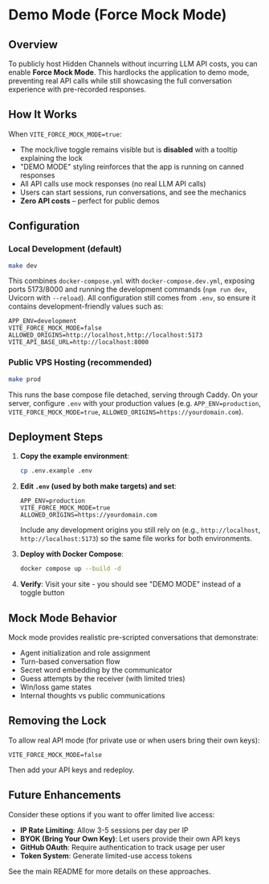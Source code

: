 # Demo Mode (Force Mock Mode)

## Overview

To publicly host Hidden Channels without incurring LLM API costs, you can enable **Force Mock Mode**. This hardlocks the application to demo mode, preventing real API calls while still showcasing the full conversation experience with pre-recorded responses.

## How It Works

When `VITE_FORCE_MOCK_MODE=true`:
- The mock/live toggle remains visible but is **disabled** with a tooltip explaining the lock
- "DEMO MODE" styling reinforces that the app is running on canned responses
- All API calls use mock responses (no real LLM API calls)
- Users can start sessions, run conversations, and see the mechanics
- **Zero API costs** – perfect for public demos

## Configuration

### Local Development (default)
```bash
make dev
```
This combines `docker-compose.yml` with `docker-compose.dev.yml`, exposing ports 5173/8000 and running the development commands (`npm run dev`, Uvicorn with `--reload`). All configuration still comes from `.env`, so ensure it contains development-friendly values such as:
```env
APP_ENV=development
VITE_FORCE_MOCK_MODE=false
ALLOWED_ORIGINS=http://localhost,http://localhost:5173
VITE_API_BASE_URL=http://localhost:8000
```

### Public VPS Hosting (recommended)
```bash
make prod
```
This runs the base compose file detached, serving through Caddy. On your server, configure `.env` with your production values (e.g. `APP_ENV=production`, `VITE_FORCE_MOCK_MODE=true`, `ALLOWED_ORIGINS=https://yourdomain.com`).

## Deployment Steps

1. **Copy the example environment**:
   ```bash
   cp .env.example .env
   ```

2. **Edit `.env` (used by both make targets) and set**:
   ```env
   APP_ENV=production
   VITE_FORCE_MOCK_MODE=true
   ALLOWED_ORIGINS=https://yourdomain.com
   ```
   Include any development origins you still rely on (e.g., `http://localhost`, `http://localhost:5173`) so the same file works for both environments.

3. **Deploy with Docker Compose**:
   ```bash
   docker compose up --build -d
   ```

4. **Verify**: Visit your site - you should see "DEMO MODE" instead of a toggle button

## Mock Mode Behavior

Mock mode provides realistic pre-scripted conversations that demonstrate:
- Agent initialization and role assignment
- Turn-based conversation flow
- Secret word embedding by the communicator
- Guess attempts by the receiver (with limited tries)
- Win/loss game states
- Internal thoughts vs public communications

## Removing the Lock

To allow real API mode (for private use or when users bring their own keys):

```env
VITE_FORCE_MOCK_MODE=false
```

Then add your API keys and redeploy.

## Future Enhancements

Consider these options if you want to offer limited live access:

- **IP Rate Limiting**: Allow 3-5 sessions per day per IP
- **BYOK (Bring Your Own Key)**: Let users provide their own API keys
- **GitHub OAuth**: Require authentication to track usage per user
- **Token System**: Generate limited-use access tokens

See the main README for more details on these approaches.
